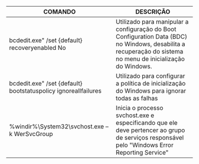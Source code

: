 | COMANDO | DESCRIÇÃO |
|--------------------------------------------|--------------------------------------------------------------------------------------|
| bcdedit.exe" /set {default} recoveryenabled No | Utilizado para manipular a configuração do Boot Configuration Data (BDC) no Windows, desabilita a recuperação do sistema no menu de inicialização do Windows. |
| bcdedit.exe" /set {default} bootstatuspolicy ignoreallfailures | Utilizado para configurar a política de inicialização do Windows para ignorar todas as falhas |
| %windir%\System32\svchost.exe –k WerSvcGroup | Inicia o processo svchost.exe e especificando que ele deve pertencer ao grupo de serviços responsável pelo "Windows Error Reporting Service" |
